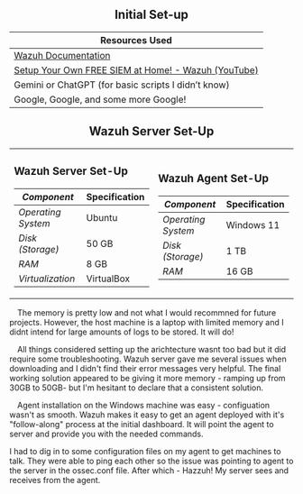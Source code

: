 <div align="center">

  ## Initial Set-up

| Resources Used |
|----------|
| [Wazuh Documentation](https://documentation.wazuh.com/current/quickstart.html) |
| [Setup Your Own FREE SIEM at Home! - Wazuh (YouTube)](https://youtu.be/bltbJ2TUQWU?si=L07PNs15z8w26U6v) |
| Gemini or ChatGPT (for basic scripts I didn’t know) |
| Google, Google, and some more Google! |
## Wazuh Server Set-Up

<table>
<tr>
  <td>

### Wazuh Server Set-Up

| *Component*       | Specification |
|-------------------|---------------|
| *Operating System*| Ubuntu        |
| *Disk (Storage)*  | 50 GB         |
| *RAM*             | 8 GB          |
| *Virtualization*  | VirtualBox    |

  </td>
  <td>

### Wazuh Agent Set-Up

| *Component*       | Specification |
|-------------------|---------------|
| *Operating System*| Windows 11    |
| *Disk (Storage)*  | 1 TB          |
| *RAM*             | 16 GB         |

  </td>
</tr>
</table>


</div>
&emsp;The memory is pretty low and not what I would recommned for future projects. However, the host
machine is a laptop with limited memory and I didnt intend for large amounts of logs to be stored.
It will do!


&emsp;All things considered setting up the arichtecture wasnt too bad but it did require some 
troubleshooting. Wazuh server gave me several issues when downloading and I didn't find
their error messages very helpful. The final working solution appeared to be giving it
more memory - ramping up from 30GB to 50GB- but I'm hesitant to declare that a 
consistent solution.

&emsp;Agent installation on the Windows machine was easy - configuation wasn't as smooth. 
Wazuh makes it easy to get an agent deployed with it's "follow-along" process at the initial
dashboard. It will point the agent to server and provide you with the needed commands. 

  I had to dig in to some configuration files on my agent to get machines to talk. They were able to ping
each other so the issue was pointing to agent to the server in the ossec.conf file. After which - Hazzuh!
My server sees and receives from the agent.
